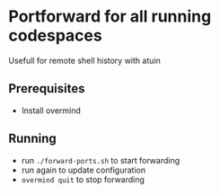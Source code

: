 # Portforward for all running codespaces
Usefull for remote shell history with atuin

## Prerequisites 
- Install overmind

## Running
- run `./forward-ports.sh` to start forwarding
- run again to update configuration
- `overmind quit` to stop forwarding
